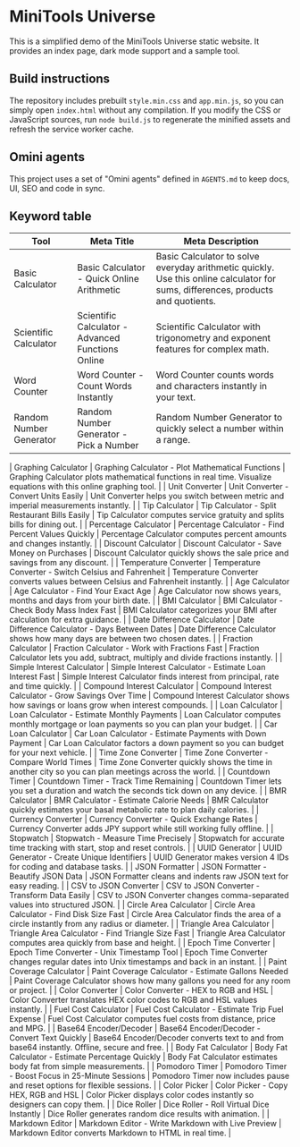 # MiniTools Universe

This is a simplified demo of the MiniTools Universe static website. It provides an index page, dark mode support and a sample tool.

## Build instructions
The repository includes prebuilt `style.min.css` and `app.min.js`, so you can simply open `index.html` without any compilation. If you modify the CSS or JavaScript sources, run `node build.js` to regenerate the minified assets and refresh the service worker cache.

## Omini agents
This project uses a set of "Omini agents" defined in `AGENTS.md` to keep docs, UI, SEO and code in sync.

## Keyword table
| Tool | Meta Title | Meta Description |
|------|------------|-----------------|
| Basic Calculator | Basic Calculator - Quick Online Arithmetic | Basic Calculator to solve everyday arithmetic quickly. Use this online calculator for sums, differences, products and quotients. |
| Scientific Calculator | Scientific Calculator - Advanced Functions Online | Scientific Calculator with trigonometry and exponent features for complex math. |
| Word Counter | Word Counter - Count Words Instantly | Word Counter counts words and characters instantly in your text. |
| Random Number Generator | Random Number Generator - Pick a Number | Random Number Generator to quickly select a number within a range. |

| Graphing Calculator | Graphing Calculator - Plot Mathematical Functions | Graphing Calculator plots mathematical functions in real time. Visualize equations with this online graphing tool. |
| Unit Converter | Unit Converter - Convert Units Easily | Unit Converter helps you switch between metric and imperial measurements instantly. |
| Tip Calculator | Tip Calculator - Split Restaurant Bills Easily | Tip Calculator computes service gratuity and splits bills for dining out. |
| Percentage Calculator | Percentage Calculator - Find Percent Values Quickly | Percentage Calculator computes percent amounts and changes instantly. |
| Discount Calculator | Discount Calculator - Save Money on Purchases | Discount Calculator quickly shows the sale price and savings from any discount. |
| Temperature Converter | Temperature Converter - Switch Celsius and Fahrenheit | Temperature Converter converts values between Celsius and Fahrenheit instantly. |
| Age Calculator | Age Calculator - Find Your Exact Age | Age Calculator now shows years, months and days from your birth date. |
| BMI Calculator | BMI Calculator - Check Body Mass Index Fast | BMI Calculator categorizes your BMI after calculation for extra guidance. |
| Date Difference Calculator | Date Difference Calculator - Days Between Dates | Date Difference Calculator shows how many days are between two chosen dates. |
| Fraction Calculator | Fraction Calculator - Work with Fractions Fast | Fraction Calculator lets you add, subtract, multiply and divide fractions instantly. |
| Simple Interest Calculator | Simple Interest Calculator - Estimate Loan Interest Fast | Simple Interest Calculator finds interest from principal, rate and time quickly. |
| Compound Interest Calculator | Compound Interest Calculator - Grow Savings Over Time | Compound Interest Calculator shows how savings or loans grow when interest compounds. |
| Loan Calculator | Loan Calculator - Estimate Monthly Payments | Loan Calculator computes monthly mortgage or loan payments so you can plan your budget. |
| Car Loan Calculator | Car Loan Calculator - Estimate Payments with Down Payment | Car Loan Calculator factors a down payment so you can budget for your next vehicle. |
| Time Zone Converter | Time Zone Converter - Compare World Times | Time Zone Converter quickly shows the time in another city so you can plan meetings across the world. |
| Countdown Timer | Countdown Timer - Track Time Remaining | Countdown Timer lets you set a duration and watch the seconds tick down on any device. |
| BMR Calculator | BMR Calculator - Estimate Calorie Needs | BMR Calculator quickly estimates your basal metabolic rate to plan daily calories. |
| Currency Converter | Currency Converter - Quick Exchange Rates | Currency Converter adds JPY support while still working fully offline. |
| Stopwatch | Stopwatch - Measure Time Precisely | Stopwatch for accurate time tracking with start, stop and reset controls. |
| UUID Generator | UUID Generator - Create Unique Identifiers | UUID Generator makes version 4 IDs for coding and database tasks. |
| JSON Formatter | JSON Formatter - Beautify JSON Data | JSON Formatter cleans and indents raw JSON text for easy reading. |
| CSV to JSON Converter | CSV to JSON Converter - Transform Data Easily | CSV to JSON Converter changes comma-separated values into structured JSON. |
| Circle Area Calculator | Circle Area Calculator - Find Disk Size Fast | Circle Area Calculator finds the area of a circle instantly from any radius or diameter. |
| Triangle Area Calculator | Triangle Area Calculator - Find Triangle Size Fast | Triangle Area Calculator computes area quickly from base and height. |
| Epoch Time Converter | Epoch Time Converter - Unix Timestamp Tool | Epoch Time Converter changes regular dates into Unix timestamps and back in an instant. |
| Paint Coverage Calculator | Paint Coverage Calculator - Estimate Gallons Needed | Paint Coverage Calculator shows how many gallons you need for any room or project. |
| Color Converter | Color Converter - HEX to RGB and HSL | Color Converter translates HEX color codes to RGB and HSL values instantly. |
| Fuel Cost Calculator | Fuel Cost Calculator - Estimate Trip Fuel Expense | Fuel Cost Calculator computes fuel costs from distance, price and MPG. |
| Base64 Encoder/Decoder | Base64 Encoder/Decoder - Convert Text Quickly | Base64 Encoder/Decoder converts text to and from base64 instantly. Offline, secure and free. |
| Body Fat Calculator | Body Fat Calculator - Estimate Percentage Quickly | Body Fat Calculator estimates body fat from simple measurements. |
| Pomodoro Timer | Pomodoro Timer - Boost Focus in 25-Minute Sessions | Pomodoro Timer now includes pause and reset options for flexible sessions. |
| Color Picker | Color Picker - Copy HEX, RGB and HSL | Color Picker displays color codes instantly so designers can copy them. |
| Dice Roller | Dice Roller - Roll Virtual Dice Instantly | Dice Roller generates random dice results with animation. |
| Markdown Editor | Markdown Editor - Write Markdown with Live Preview | Markdown Editor converts Markdown to HTML in real time. |
